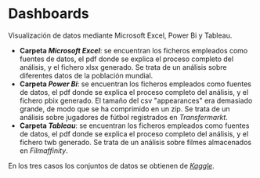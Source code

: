 # Dashboards
Visualización de datos mediante Microsoft Excel, Power Bi y Tableau.
- **Carpeta *Microsoft Excel***: se encuentran los ficheros empleados como fuentes de datos, el pdf donde se explica el proceso completo del análisis, y el fichero xlsx generado. Se trata de un análisis sobre diferentes datos de la población mundial.
- **Carpeta *Power Bi***: se encuentran los ficheros empleados como fuentes de datos, el pdf donde se explica el proceso completo del análisis, y el fichero pbix generado. El tamaño del csv "appearances" era demasiado grande, de modo que se ha comprimido en un zip. Se trata de un análisis sobre jugadores de fútbol registrados en *Transfermarkt*.
- **Carpeta *Tableau***: se encuentran los ficheros empleados como fuentes de datos, el pdf donde se explica el proceso completo del análisis, y el fichero twb generado. Se trata de un análisis sobre filmes almacenados en *Filmaffinity*.

En los tres casos los conjuntos de datos se obtienen de [*Kaggle*](https://www.kaggle.com/).
  
